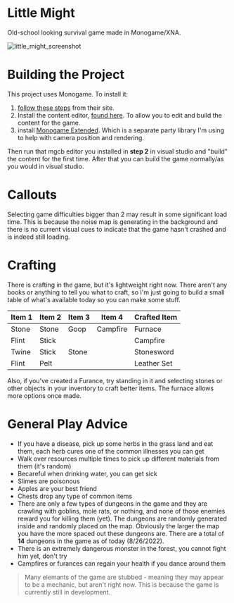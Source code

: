# Little Might
Old-school looking survival game made in Monogame/XNA.

![little_might_screenshot](https://user-images.githubusercontent.com/6964369/186939391-0d6c4d07-83b4-4474-957b-b4cc0103bde3.png)

# Building the Project
This project uses Monogame. To install it:

1. [follow these steps](https://docs.monogame.net/articles/getting_started/1_setting_up_your_development_environment_windows.html) from their site.
2. Install the content editor, [found here](https://docs.monogame.net/articles/tools/mgcb_editor.html). To allow you to edit and build the content for the game.
3. install [Monogame Extended](https://www.monogameextended.net/). Which is a separate party library I'm using to help with camera position and rendering.

Then run that mgcb editor you installed in **step 2** in visual studio and "build" the content for the first time. After that you can build the game normally/as you would in visual studio.

# Callouts
Selecting game difficulties bigger than 2 may result in some significant load time. This is because the noise map is generating in the background and there is no current visual cues to indicate that the game hasn't crashed and is indeed still loading.

# Crafting
There is crafting in the game, but it's lightweight right now. There aren't any books or anything to tell you what to craft, so I'm just going to build a small table of what's available today so you can make some stuff.

| Item 1 | Item 2 | Item 3 | Item 4 | Crafted Item |
|--------|--------|--------|--------|--------------|
|Stone   |Stone   |Goop    |Campfire|Furnace       |
|Flint   |Stick   |        |        |Campfire      |
|Twine   |Stick   |Stone   |        |Stonesword    |
|Flint   |Pelt    |        |        |Leather Set   |

Also, if you've created a Furance, try standing in it and selecting stones or other objects in your inventory to craft better items. The furnace allows more options once made.

# General Play Advice

- If you have a disease, pick up some herbs in the grass land and eat them, each herb cures one of the common illnesses you can get
- Walk over resources multiple times to pick up different materials from them (it's random)
- Becareful when drinking water, you can get sick
- Slimes are poisonous
- Apples are your best friend
- Chests drop any type of common items
- There are only a few types of dungeons in the game and they are crawling with goblins, mole rats, or nothing, and none of those enemies reward you for killing them (yet). The dungeons are randomly generated inside and randomly placed on the map. Obviously the larger the map you have the more spaced out these dungeons are. There are a total of **14** dungeons in the game as of today (8/26/2022).
- There is an extremely dangerous monster in the forest, you cannot fight him yet, don't try
- Campfires or furances can regain your health if you dance around them

> Many elemants of the game are stubbed - meaning they may appear to be a mechanic, but aren't right now. This is because the game is currently still in development.
